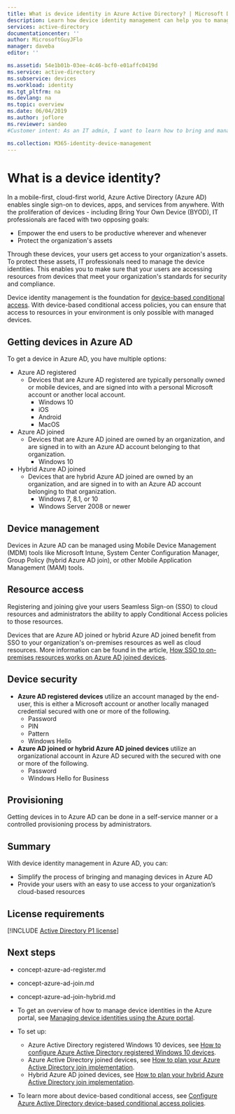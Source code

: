 ```yaml
---
title: What is device identity in Azure Active Directory? | Microsoft Docs
description: Learn how device identity management can help you to manage devices that are accessing resources in your environment.
services: active-directory
documentationcenter: ''
author: MicrosoftGuyJFlo
manager: daveba
editor: ''

ms.assetid: 54e1b01b-03ee-4c46-bcf0-e01affc0419d
ms.service: active-directory
ms.subservice: devices
ms.workload: identity
ms.tgt_pltfrm: na
ms.devlang: na
ms.topic: overview
ms.date: 06/04/2019
ms.author: joflore
ms.reviewer: sandeo
#Customer intent: As an IT admin, I want to learn how to bring and manage device identities in Azure AD, so that I can ensure that my users are accessing my resources from devices that meet my standards for security and compliance.

ms.collection: M365-identity-device-management
---
```

# What is a device identity?

In a mobile-first, cloud-first world, Azure Active Directory (Azure AD) enables single sign-on to devices, apps, and services from anywhere. With the proliferation of devices - including Bring Your Own Device (BYOD), IT professionals are faced with two opposing goals:

- Empower the end users to be productive wherever and whenever
- Protect the organization's assets

Through these devices, your users get access to your organization's assets. To protect these assets, IT professionals need to manage the device identities. This enables you to make sure that your users are accessing resources from devices that meet your organization's standards for security and compliance.

Device identity management is the foundation for [device-based conditional access](../conditional-access/require-managed-devices.md). With device-based conditional access policies, you can ensure that access to resources in your environment is only possible with managed devices.

## Getting devices in Azure AD

To get a device in Azure AD, you have multiple options:

- Azure AD registered
   - Devices that are Azure AD registered are typically personally owned or mobile devices, and are signed into with a personal Microsoft account or another local account.
      - Windows 10
      - iOS
      - Android
      - MacOS
- Azure AD joined
   - Devices that are Azure AD joined are owned by an organization, and are signed in to with an Azure AD account belonging to that organization.
      - Windows 10 
- Hybrid Azure AD joined
   - Devices that are hybrid Azure AD joined are owned by an organization, and are signed in to with an Azure AD account belonging to that organization.
      - Windows 7, 8.1, or 10
      - Windows Server 2008 or newer

## Device management

Devices in Azure AD can be managed using Mobile Device Management (MDM) tools like Microsoft Intune, System Center Configuration Manager, Group Policy (hybrid Azure AD join), or other Mobile Application Management (MAM) tools. 

## Resource access

Registering and joining give your users Seamless Sign-on (SSO) to cloud resources and administrators the ability to apply Conditional Access policies to those resources. 

Devices that are Azure AD joined or hybrid Azure AD joined benefit from SSO to your organization's on-premises resources as well as cloud resources. More information can be found in the article, [How SSO to on-premises resources works on Azure AD joined devices](azuread-join-sso.md).

## Device security

- **Azure AD registered devices** utilize an account managed by the end-user, this is either a Microsoft account or another locally managed credential secured with one or more of the following.
   - Password
   - PIN
   - Pattern
   - Windows Hello
- **Azure AD joined or hybrid Azure AD joined devices** utilize an organizational account in Azure AD secured with the secured with one or more of the following.
   - Password
   - Windows Hello for Business

## Provisioning

Getting devices in to Azure AD can be done in a self-service manner or a controlled provisioning process by administrators.

## Summary

With device identity management in Azure AD, you can:

- Simplify the process of bringing and managing devices in Azure AD
- Provide your users with an easy to use access to your organization’s cloud-based resources

## License requirements

[!INCLUDE [Active Directory P1 license](../../../includes/active-directory-p1-license.md)]

## Next steps

- concept-azure-ad-register.md
- concept-azure-ad-join.md
- concept-azure-ad-join-hybrid.md

- To get an overview of how to manage device identities in the Azure portal, see [Managing device identities using the Azure portal](device-management-azure-portal.md).
- To set up:
   - Azure Active Directory registered Windows 10 devices, see [How to configure Azure Active Directory registered Windows 10 devices](../user-help/device-management-azuread-registered-devices-windows10-setup.md).
   - Azure Active Directory joined devices, see [How to plan your Azure Active Directory join implementation](azureadjoin-plan.md).
   - Hybrid Azure AD joined devices, see [How to plan your hybrid Azure Active Directory join implementation](hybrid-azuread-join-plan.md).
- To learn more about device-based conditional access, see [Configure Azure Active Directory device-based conditional access policies](../conditional-access/require-managed-devices.md).
